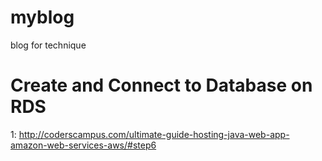 # myblog
blog for technique

# Create and Connect to Database on RDS
1: http://coderscampus.com/ultimate-guide-hosting-java-web-app-amazon-web-services-aws/#step6
